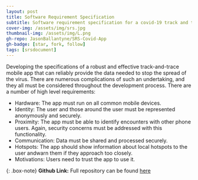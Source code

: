 ```yaml
---
layout: post
title: Software Requirement Specification
subtitle: Software requirement specification for a covid-19 track and trace app
cover-img: /assets/img/srs.jpg
thumbnail-img: /assets/img/L.png
gh-repo: JasonBallantyne/SRS-Covid-App
gh-badge: [star, fork, follow]
tags: [srsdocument]
---
```


Developing the specifications of a robust and effective track-and-trace mobile app that can reliably provide the data needed to stop the spread of the virus. 
There are numerous complications of such an undertaking, and they all must be considered throughout the development process.
There are a number of high level requirements:

- Hardware: The app must run on all common mobile devices.
- Identity: The user and those around the user must be represented anonymously
and securely.
- Proximity: The app must be able to identify encounters with other phone users. Again, security concerns must be addressed with this functionality.
- Communication: Data must be shared and processed securely.
- Hotspots: The app should show information about local hotspots to the user andwarn them if they approach too closely.
- Motivations: Users need to trust the app to use it.

{: .box-note}
**Github Link:** Full repository can be found [here](https://github.com/JasonBallantyne/SRS-Covid-App)
